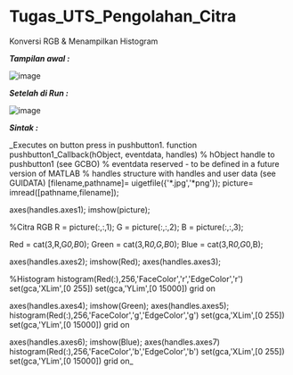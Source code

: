 # Tugas_UTS_Pengolahan_Citra
Konversi RGB &amp; Menampilkan Histogram

**_Tampilan awal :_**

![image](https://user-images.githubusercontent.com/56193251/116456894-f9840a00-a88c-11eb-9b4f-085e85701ebe.png)

**_Setelah di Run :_**

![image](https://user-images.githubusercontent.com/56193251/116457068-29cba880-a88d-11eb-9f33-17baa3cf9c5f.png)

_**Sintak :**_

_Executes on button press in pushbutton1.
function pushbutton1_Callback(hObject, eventdata, handles)
% hObject    handle to pushbutton1 (see GCBO)
% eventdata  reserved - to be defined in a future version of MATLAB
% handles    structure with handles and user data (see GUIDATA)
[filename,pathname]= uigetfile({'*.jpg','*png'});
picture= imread([pathname,filename]);

axes(handles.axes1);
imshow(picture);

%Citra RGB
R = picture(:,:,1);
G = picture(:,:,2);
B = picture(:,:,3);

Red = cat(3,R,G*0,B*0);
Green = cat(3,R*0,G,B*0);
Blue = cat(3,R*0,G*0,B);

axes(handles.axes2);
imshow(Red);
axes(handles.axes3);

%Histogram
histogram(Red(:),256,'FaceColor','r','EdgeColor','r')
set(gca,'XLim',[0 255])
set(gca,'YLim',[0 15000])
grid on

axes(handles.axes4);
imshow(Green);
axes(handles.axes5);
histogram(Red(:),256,'FaceColor','g','EdgeColor','g')
set(gca,'XLim',[0 255])
set(gca,'YLim',[0 15000])
grid on

axes(handles.axes6);
imshow(Blue);
axes(handles.axes7)
histogram(Red(:),256,'FaceColor','b','EdgeColor','b')
set(gca,'XLim',[0 255])
set(gca,'YLim',[0 15000])
grid on_
